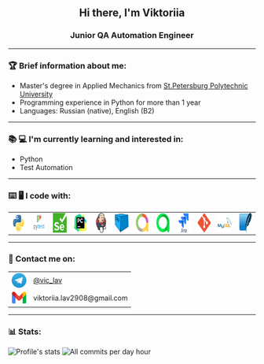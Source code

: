 <h2 align="center"> Hi there, I'm Viktoriia </h2>
<h3 align="center"> Junior QA Automation Engineer  </h3>

___

### :trophy: Brief information about me:

- Master's degree in Applied Mechanics from [St.Petersburg Polytechnic University](https://english.spbstu.ru/)
- Programming experience in Python for more than 1 year
- Languages: Russian (native), English (B2)

___

### :books: :computer: I'm currently learning and interested in:
- Python
- Test Automation

____

### :keyboard: :desktop_computer: I code with:


<table border='0' style="border-style: none">
  <tbody>
    <tr>
      <td align="center">
        <a target="_blank" href="https://www.python.org/">
          <img align="center" src="/resources/Python.svg" width="40" height="40" alt="Python"/>
        </a>
      </td>
      <td align="center">
        <a target="_blank" href=https://docs.pytest.org/en/stable/index.html#>
          <img align="center" src="/resources/Pytest.svg" width="40" height="40" alt="Pytest"/>
        </a>
      </td>
      <td align="center">
        <a target="_blank" href=https://www.selenium.dev/>
          <img align="center" src="/resources/Selenium.png" width="40" height="40" alt="Selenium"/>
        </a>
      </td>
      <td align="center">
        <a target="_blank" href=https://www.jetbrains.com/pycharm/>
          <img align="center" src="/resources/PyCharm.svg" width="40" height="40" alt="PyCharm"/>
        </a>
      </td>
      <td align="center">
        <a target="_blank" href=https://www.jenkins.io/>
          <img align="center" src="/resources/Jenkins.svg" width="40" height="40" alt="Jenkins"/>
        </a>
      </td>
      <td align="center">
        <a target="_blank" href=https://github.com/aerokube/selenoid>
          <img align="center" src="/resources/Selenoid.png" width="40" height="40" alt="Jenkins"/>
        </a>
      </td>
      <td align="center">
        <a target="_blank" href=https://allurereport.org/>
          <img align="center" src="/resources/AllureReport.png" width="40" height="40" alt="Allure Report"/>
        </a>
      </td>
      <td align="center">
        <a target="_blank" href=https://qameta.io/>
          <img align="center" src="/resources/AllureTestOps.png" width="40" height="40" alt="Allure TestOps"/>
        </a>
      </td>
      <td align="center">
        <a target="_blank" href=https://www.atlassian.com/ru/software/jira>
          <img align="center" src="/resources/Jira.svg" width="40" height="40" alt="Jira"/>
        </a>
      </td>
      <td align="center">
        <a target="_blank" href=https://git-scm.com/>
          <img align="center" src="/resources/Git.png" width="40" height="40" alt="Git"/>
        </a>
      </td>
      <td align="center">
        <a target="_blank" href=https://www.mysql.com/>
          <img align="center" src="/resources/MySQL.svg" width="40" height="40" alt="MySQL"/>
        </a>
      </td>
      <td align="center">
        <a target="_blank" href=https://www.sqlite.org/>
          <img align="center" src="/resources/SQLite.svg" width="40" height="40" alt="SQLite"/>
        </a>
      </td>
    </tr>
  </tbody>
</table>

___

### :envelope_with_arrow: Contact me on:

<table width="100%" border='0'>
  <tbody>
    <tr>
      <td><img align="center" src="/resources/Telegram.png" width="30" height="30" alt="Telegram"/></td>
      <td><a target="_blank" href="https://t.me/vic_lav">@vic_lav</a></td>
    </tr>
    <tr>
      <td><img align="center" src="/resources/Gmail.png" width="30" height="30" alt="Gmail"/></td>
      <td>viktoriia.lav2908@gmail.com</td>
    </tr>
<!--     <tr>
      <td><img align="center" src="/resources/LinkedIn.png" width="25" height="25" alt="LinkedIn"/></td>
      <td><a target="_blank" href="www.linkedin.com/in/viktoriialavrova/">in/viktoriialavrova</a></td>
    </tr> -->
  </tbody>
</table>

___
### :bar_chart: Stats:


![Profile's stats](http://github-profile-summary-cards.vercel.app/api/cards/stats?username=viktoriialav&theme=gotham)
![All commits per day hour](http://github-profile-summary-cards.vercel.app/api/cards/productive-time?username=viktoriialav&theme=gotham&utcOffset=3)
